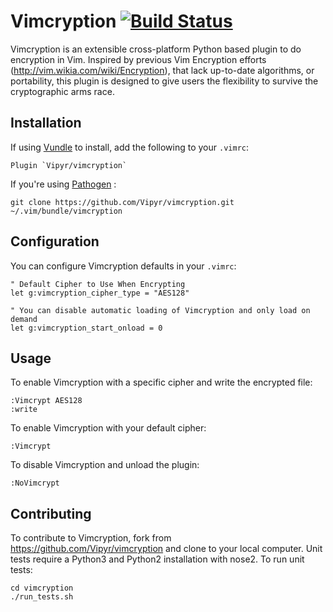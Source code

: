 # Vimcryption [![Build Status](https://travis-ci.org/Vipyr/vimcryption.svg?branch=master)](https://travis-ci.org/Vipyr/vimcryption)

Vimcryption is an extensible cross-platform Python based plugin to do encryption in Vim. Inspired by previous Vim Encryption efforts (http://vim.wikia.com/wiki/Encryption), that lack up-to-date algorithms, or portability, this plugin is designed to give users the flexibility to survive the cryptographic arms race. 

## Installation

If using [Vundle](https://github.com/VundleVim/Vundle.vim) to install, add the following to your `.vimrc`:

```
Plugin `Vipyr/vimcryption`
```

If you're using [Pathogen](https://github.com/tpope/vim-pathogen) :

```
git clone https://github.com/Vipyr/vimcryption.git ~/.vim/bundle/vimcryption
```

## Configuration

You can configure Vimcryption defaults in your `.vimrc`:

```
" Default Cipher to Use When Encrypting
let g:vimcryption_cipher_type = "AES128"

" You can disable automatic loading of Vimcryption and only load on demand
let g:vimcryption_start_onload = 0
```

## Usage

To enable Vimcryption with a specific cipher and write the encrypted file:

```
:Vimcrypt AES128
:write
```

To enable Vimcryption with your default cipher:

```
:Vimcrypt
```

To disable Vimcryption and unload the plugin:
```
:NoVimcrypt
```

## Contributing 

To contribute to Vimcryption, fork from https://github.com/Vipyr/vimcryption and clone to your local computer. Unit tests require a Python3 and Python2 installation with nose2. To run unit tests:

```
cd vimcryption
./run_tests.sh
```

